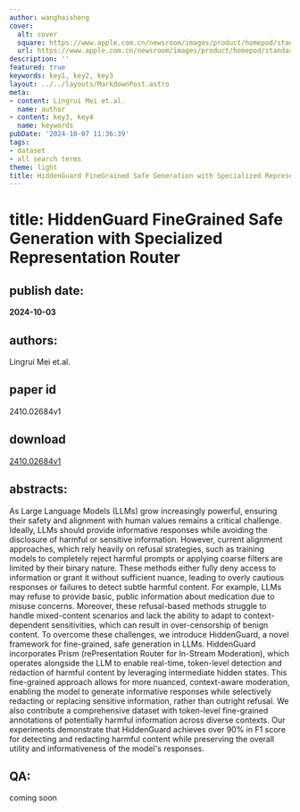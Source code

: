 ```yaml
---
author: wanghaisheng
cover:
  alt: cover
  square: https://www.apple.com.cn/newsroom/images/product/homepod/standard/Apple-HomePod-hero-230118_big.jpg.large_2x.jpg
  url: https://www.apple.com.cn/newsroom/images/product/homepod/standard/Apple-HomePod-hero-230118_big.jpg.large_2x.jpg
description: ''
featured: true
keywords: key1, key2, key3
layout: ../../layouts/MarkdownPost.astro
meta:
- content: Lingrui Mei et.al.
  name: author
- content: key3, key4
  name: keywords
pubDate: '2024-10-07 11:36:39'
tags:
- dataset
- all search terms
theme: light
title: HiddenGuard FineGrained Safe Generation with Specialized Representation Router
---
```


# title: HiddenGuard FineGrained Safe Generation with Specialized Representation Router 
## publish date: 
**2024-10-03** 
## authors: 
  Lingrui Mei et.al. 
## paper id
2410.02684v1
## download
[2410.02684v1](http://arxiv.org/abs/2410.02684v1)
## abstracts:
As Large Language Models (LLMs) grow increasingly powerful, ensuring their safety and alignment with human values remains a critical challenge. Ideally, LLMs should provide informative responses while avoiding the disclosure of harmful or sensitive information. However, current alignment approaches, which rely heavily on refusal strategies, such as training models to completely reject harmful prompts or applying coarse filters are limited by their binary nature. These methods either fully deny access to information or grant it without sufficient nuance, leading to overly cautious responses or failures to detect subtle harmful content. For example, LLMs may refuse to provide basic, public information about medication due to misuse concerns. Moreover, these refusal-based methods struggle to handle mixed-content scenarios and lack the ability to adapt to context-dependent sensitivities, which can result in over-censorship of benign content. To overcome these challenges, we introduce HiddenGuard, a novel framework for fine-grained, safe generation in LLMs. HiddenGuard incorporates Prism (rePresentation Router for In-Stream Moderation), which operates alongside the LLM to enable real-time, token-level detection and redaction of harmful content by leveraging intermediate hidden states. This fine-grained approach allows for more nuanced, context-aware moderation, enabling the model to generate informative responses while selectively redacting or replacing sensitive information, rather than outright refusal. We also contribute a comprehensive dataset with token-level fine-grained annotations of potentially harmful information across diverse contexts. Our experiments demonstrate that HiddenGuard achieves over 90% in F1 score for detecting and redacting harmful content while preserving the overall utility and informativeness of the model's responses.
## QA:
coming soon
